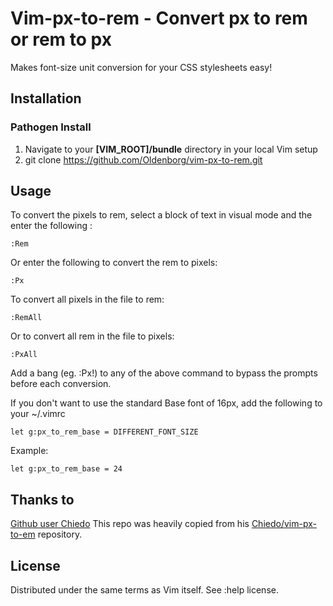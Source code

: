 **Vim-px-to-rem**  -  Convert px to rem or rem to px
==================================
Makes font-size unit conversion for your CSS stylesheets easy!

Installation
------------------------
### Pathogen Install
1. Navigate to your **[VIM_ROOT]/bundle** directory in your local Vim setup
2. git clone https://github.com/Oldenborg/vim-px-to-rem.git


Usage
-------------------------
To convert the pixels to rem, select a block of text in visual mode and the enter the following :

```
:Rem
```

Or enter the following to convert the rem to pixels:

```
:Px
```

To convert all pixels in the file to rem:

```
:RemAll
```

Or to convert all rem in the file to pixels:

```
:PxAll
```

Add a bang (eg. :Px!) to any of the above command to bypass the prompts before each conversion.

If you don't want to use the standard Base font of 16px, add the following to your ~/.vimrc

```
let g:px_to_rem_base = DIFFERENT_FONT_SIZE
```

Example:

```
let g:px_to_rem_base = 24
```

Thanks to
------------------------------------------------------
[Github user Chiedo](https://github.com/chiedo)
This repo was heavily copied from his [Chiedo/vim-px-to-em](https://github.com/chiedo/vim-px-to-em) repository.

License
------------------------------------------------------
Distributed under the same terms as Vim itself. See :help license.
